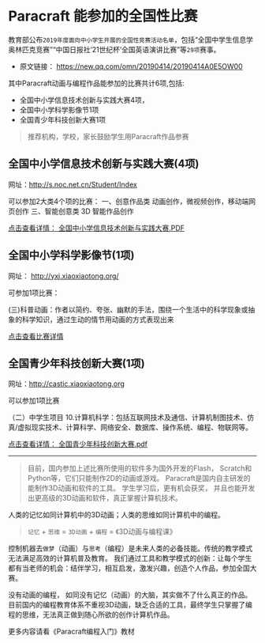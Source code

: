 # Paracraft 能参加的全国性比赛

教育部公布`2019年度面向中小学生开展的全国性竞赛活动名单`，包括“全国中学生信息学奥林匹克竞赛”“中国日报社‘21世纪杯’全国英语演讲比赛”等`29项`赛事。
- 原文链接： https://new.qq.com/omn/20190414/20190414A0E5OW00

其中Paracraft动画与编程作品能参加的比赛共计6项,包括:
- 全国中小学信息技术创新与实践大赛4项，
- 全国中小学科学影像节1项
- 全国青少年科技创新大赛1项

> 推荐机构，学校，家长鼓励学生用Paracraft作品参赛

## 全国中小学信息技术创新与实践大赛(4项)
网址：http://s.noc.net.cn/Student/Index

可以参加2大类4个项的比赛：
一、创意作品类
动画创作，微视频创作，移动端网页创作
三、智能创意类
3D 智能作品创作

[点击查看详情： 全国中小学信息技术创新与实践大赛.PDF](http://www.noc.net.cn/upload/file/20190415/6369094635488843994021179.pdf)


## 全国中小学科学影像节(1项)
网址： http://yxj.xiaoxiaotong.org/

可参加1项比赛：

(三)科普动画：作者以简约、夸张、幽默的手法，围绕一个生活中的科学现象或抽象的科学知识，通过生动的情节用动画的方式表现出来

[点击查看比赛详情](http://yxj.xiaoxiaotong.org/About2015.aspx?ColumnID=250502)


## 全国青少年科技创新大赛(1项)
网址：http://castic.xiaoxiaotong.org

可以参加1项比赛

（二）中学生项目
10.计算机科学：包括互联网技术及通信、计算机制图技术、仿真/虚拟现实技术、计算科学、网络安全、数据库、操作系统、编程、物联网等。

[点击查看详情： 全国青少年科技创新大赛.pdf](http://castic.xiaoxiaotong.org/AttachFile/2019/2/1011000007/636854934387621867.pdf)


---

> 目前，国内参加上述比赛所使用的软件多为国外开发的Flash， Scratch和Python等，它们只能制作2D的动画或游戏。 Paracraft是国内自主研发的能制作3D动画和软件的工具。 学生学习后，更有机会获奖， 并且也能开发出更高级的3D动画和软件，真正掌握计算机技术。

人类的记忆如同计算机中的3D动画；人类的思维如同计算机中的编程。

> `记忆` + `思维` = `3D动画` + `编程` = 《3D动画与编程课》

控制机器去`做梦`（动画）与`思考`（编程）是未来人类的必备技能。传统的教学模式无法满足高效的计算机普及教育。 我们通过工具和教学模式的创新：让每个学生都有当老师的机会：结伴学习，相互启发，激发兴趣，创造个人作品，参加全国大赛。

没有动画的编程， 如同没有记忆（动画）的大脑，其实做不了什么真正的作品。 目前国内的编程教育体系不重视3D动画，缺乏合适的工具，最终学生只掌握了编程的思维，无法真正做到随心所欲的创作计算机作品。

更多内容请看《Paracraft编程入门》教材
